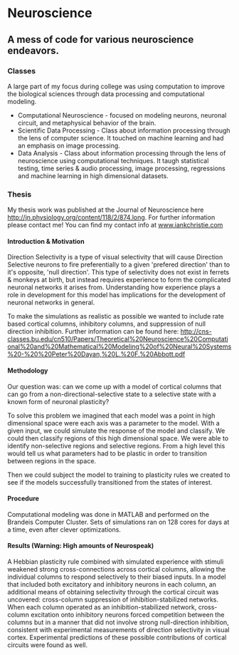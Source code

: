 # Neuroscience
## A mess of code for various neuroscience endeavors.

### Classes
A large part of my focus during college was using computation to improve the biological sciences through data processing and computational modeling.
* Computational Neuroscience - focused on modeling neurons, neuronal circuit, and metaphysical behavior of the brain.
* Scientific Data Processing - Class about information processing through the lens of computer science. It touched on machine learning and had an emphasis on image processing.
* Data Analysis - Class about information processing through the lens of neuroscience using computational techniques. It taugh statistical testing, time series & audio processing, image processing, regressions and machine learning in high dimensional datasets.

### Thesis
My thesis work was published at the Journal of Neuroscience here http://jn.physiology.org/content/118/2/874.long.
For further information please contact me! You can find my contact info at www.iankchristie.com

#### Introduction & Motivation
Direction Selectivity is a type of visual selectivity that will cause Direction Selective neurons to fire preferentially to a given 'prefered direction' than to it's opposite, 'null direction'. This type of selectivity does not exist in ferrets & monkeys at birth, but instead requires experience to form the complicated neuronal networks it arises from. Understanding how experience plays a role in development for this model has implications for the development of neuronal networks in general.

To make the simulations as realistic as possible we wanted to include rate based cortical columns, inhibitory columns, and suppression of null direction inhibition. Further information can be found here: http://cns-classes.bu.edu/cn510/Papers/Theoretical%20Neuroscience%20Computational%20and%20Mathematical%20Modeling%20of%20Neural%20Systems%20-%20%20Peter%20Dayan,%20L.%20F.%20Abbott.pdf

#### Methodology
Our question was: can we come up with a model of cortical columns that can go from a non-directional-selective state to a selective state with a known form of neuronal plasticity?

To solve this problem we imagined that each model was a point in high dimensional space were each axis was a parameter to the model. With a given input, we could simulate the response of the model and classify. We could then classify regions of this high dimensional space. We were able to identify non-selective regions and selective regions. From a high level this would tell us what parameters had to be plastic in order to transition between regions in the space.

Then we could subject the model to training to plasticity rules we created to see if the models successfully transitioned from the states of interest.

#### Procedure
Computational modeling was done in MATLAB and performed on the Brandeis Computer Cluster. Sets of simulations ran on 128 cores for days at a time, even after clever optimizations.

#### Results (Warning: High amounts of Neurospeak)
A Hebbian plasticity rule combined with simulated experience with stimuli weakened strong cross-connections across cortical columns, allowing the individual columns to respond selectively to their biased inputs. In a model that included both excitatory and inhibitory neurons in each column, an additional means of obtaining selectivity through the cortical circuit was uncovered: cross-column suppression of inhibition-stabilized networks. When each column operated as an inhibition-stabilized network, cross-column excitation onto inhibitory neurons forced competition between the columns but in a manner that did not involve strong null-direction inhibition, consistent with experimental measurements of direction selectivity in visual cortex. Experimental predictions of these possible contributions of cortical circuits were found as well.
